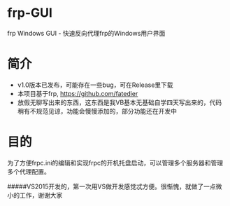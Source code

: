 # frp-GUI
frp Windows GUI - 快速反向代理frp的Windows用户界面

# 简介
* v1.0版本已发布，可能存在一些bug，可在Release里下载
* 本项目基于frp, https://github.com/fatedier
* 放假无聊写出来的东西，这东西是我VB基本无基础自学四天写出来的，代码稍有不规范见谅，功能会慢慢添加的，部分功能还在开发中

# 目的
为了方便frpc.ini的编辑和实现frpc的开机托盘启动，可以管理多个服务器和管理多个代理配置。

#####VS2015开发的，第一次用VS做开发感觉忒方便。很惭愧，就做了一点微小的工作，谢谢大家
